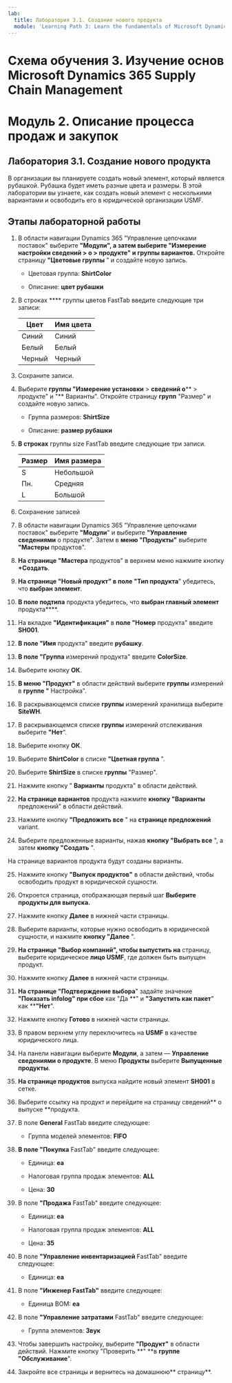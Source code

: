 ```yaml
---
lab:
  title: Лаборатория 3.1. Создание нового продукта
  module: 'Learning Path 3: Learn the fundamentals of Microsoft Dynamics 365 Supply Chain Management'
---
```


# Схема обучения 3. Изучение основ Microsoft Dynamics 365 Supply Chain Management
# Модуль 2. Описание процесса продаж и закупок

## Лаборатория 3.1. Создание нового продукта

В организации вы планируете создать новый элемент, который является рубашкой. Рубашка будет иметь разные цвета и размеры. В этой лаборатории вы узнаете, как создать новый элемент с несколькими вариантами и освободить его в юридической организации USMF.

## Этапы лабораторной работы

1. В области навигации Dynamics 365 "Управление цепочками поставок" выберите **"Модули", а затем выберите **"Измерение настройки сведений** > **о** > **продукте" и группы вариантов.**** Откройте страницу **"Цветовые группы** " и создайте новую запись.

    - Цветовая группа: **ShirtColor**

    - Описание: **цвет рубашки**

2. В строках **** группы цветов FastTab введите следующие три записи:

    | **Цвет** | **Имя цвета** |
    |-----------|----------------|
    | Синий      | Синий           |
    | Белый     | Белый          |
    | Черный     | Черный          |


3. Сохраните записи.

4. Выберите **группы "Измерение установки** > **сведений о**** > продукте" и "** Варианты". Откройте страницу **групп** "Размер" и создайте новую запись.

    - Группа размеров: **ShirtSize**

    - Описание: **размер рубашки**

5. **В строках** группы size FastTab введите следующие три записи.

    | **Размер** | **Имя размера** |
    |----------|---------------|
    | S        | Небольшой         |
    | Пн.        | Средняя        |
    | L        | Большой         |


6. Сохранение записей

7. В области навигации Dynamics 365 "Управление цепочками поставок" выберите **"Модули**" и выберите **"Управление сведениями** о продукте". Затем в **меню "Продукты"** выберите **"Мастеры** продуктов".

8. **На странице "Мастера** продуктов" в верхнем меню нажмите кнопку **+Создать**.

9. **На странице "Новый продукт" в **поле "Тип** продукта**" убедитесь, что **выбран элемент**.

10. **В поле подтипа** продукта убедитесь, что **выбран главный элемент** продукта****.

11. На вкладке **"Идентификация"** в **поле "Номер** продукта" введите **SH001**.

12. **В поле "Имя** продукта" введите **рубашку**.

13. **В поле "Группа** измерений продукта" введите **ColorSize**.

14. Выберите кнопку **ОК**.

15. **В меню "Продукт"** в области действий выберите **группы** измерений в **группе "** Настройка".

16. В раскрывающемся списке **группы** измерений хранилища выберите **SiteWH**.

17. В раскрывающемся списке **группы** измерений отслеживания выберите **"Нет**".

18. Выберите кнопку **ОК**.

19. Выберите **ShirtColor** в списке **"Цветная группа** ".

20. Выберите **ShirtSize** в списке **группы** "Размер".

21. Нажмите кнопку " **Варианты** продукта" в области действий.

22. **На странице вариантов** продукта нажмите **кнопку "Варианты** предложений" в области действий.

23. Нажмите кнопку **"Предложить все** " на **странице предложений** variant.

24. Выберите предложенные варианты, нажав **кнопку "Выбрать все** ", а затем **кнопку "Создать** ".

На странице вариантов продукта будут созданы варианты.

25. Нажмите кнопку **"Выпуск продуктов"** в области действий, чтобы освободить продукт в юридической сущности.

26. Откроется страница, отображающая первый шаг **Выберите продукты для выпуска.**

27. Нажмите кнопку **Далее** в нижней части страницы.

28. Выберите варианты, которые нужно освободить в юридической сущности, и нажмите **кнопку "Далее** ".

29. **На странице "Выбор компаний", чтобы выпустить на** страницу, выберите юридическое **лицо USMF**, где должен быть выпущен продукт.

30. Нажмите кнопку **Далее** в нижней части страницы.

31. **На странице "Подтверждение выбора**" задайте значение **"Показать infolog" при сбое** как "Да **" и **"Запустить как пакет**" как ****"Нет**".

32. Нажмите кнопку **Готово** в нижней части страницы.

33. В правом верхнем углу переключитесь на **USMF** в качестве юридического лица.

34. На панели навигации выберите **Модули**, а затем — **Управление сведениями о продукте**. В меню **Продукты** выберите **Выпущенные продукты**.

33. **На странице продуктов** выпуска найдите новый элемент **SH001** в сетке.

34. Выберите ссылку на продукт и перейдите на страницу сведений** о выпуске **продукта.

35. В поле **General** FastTab введите следующее:

    - Группа моделей элементов: **FIFO**

36. **В поле "Покупка** FastTab" введите следующее:

    - Единица: **ea**

    - Налоговая группа продаж элементов: **ALL**

    - Цена: **30**

37. В поле **"Продажа** FastTab" введите следующее:

    - Единица: **ea**

    - Налоговая группа продаж элементов: **ALL**

    - Цена: **35**

38. В поле **"Управление инвентаризацией** FastTab" введите следующее:

    - Единица: **ea**

39. В поле **"Инженер FastTab"** введите следующее:

    - Единица BOM: **ea**

40. В поле **"Управление затратами** FastTab" введите следующее:

    - Группа элементов: **Звук**

41. Чтобы завершить настройку, выберите **"Продукт"** в области действий. Нажмите кнопку "Проверить **" **в **группе "Обслуживание**".

42. Закройте все страницы и вернитесь на домашнюю** страницу**.

 
